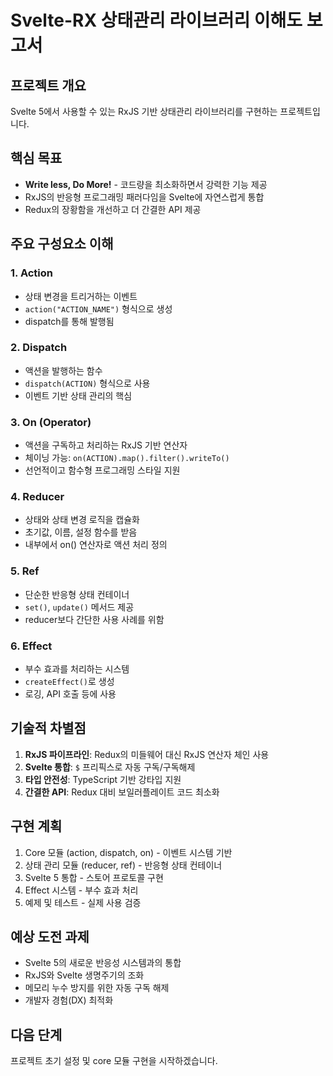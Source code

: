 # Svelte-RX 상태관리 라이브러리 이해도 보고서

## 프로젝트 개요
Svelte 5에서 사용할 수 있는 RxJS 기반 상태관리 라이브러리를 구현하는 프로젝트입니다.

## 핵심 목표
- **Write less, Do More!** - 코드량을 최소화하면서 강력한 기능 제공
- RxJS의 반응형 프로그래밍 패러다임을 Svelte에 자연스럽게 통합
- Redux의 장황함을 개선하고 더 간결한 API 제공

## 주요 구성요소 이해

### 1. Action
- 상태 변경을 트리거하는 이벤트
- `action("ACTION_NAME")` 형식으로 생성
- dispatch를 통해 발행됨

### 2. Dispatch
- 액션을 발행하는 함수
- `dispatch(ACTION)` 형식으로 사용
- 이벤트 기반 상태 관리의 핵심

### 3. On (Operator)
- 액션을 구독하고 처리하는 RxJS 기반 연산자
- 체이닝 가능: `on(ACTION).map().filter().writeTo()`
- 선언적이고 함수형 프로그래밍 스타일 지원

### 4. Reducer
- 상태와 상태 변경 로직을 캡슐화
- 초기값, 이름, 설정 함수를 받음
- 내부에서 on() 연산자로 액션 처리 정의

### 5. Ref
- 단순한 반응형 상태 컨테이너
- `set()`, `update()` 메서드 제공
- reducer보다 간단한 사용 사례를 위함

### 6. Effect
- 부수 효과를 처리하는 시스템
- `createEffect()`로 생성
- 로깅, API 호출 등에 사용

## 기술적 차별점
1. **RxJS 파이프라인**: Redux의 미들웨어 대신 RxJS 연산자 체인 사용
2. **Svelte 통합**: `$` 프리픽스로 자동 구독/구독해제
3. **타입 안전성**: TypeScript 기반 강타입 지원
4. **간결한 API**: Redux 대비 보일러플레이트 코드 최소화

## 구현 계획
1. Core 모듈 (action, dispatch, on) - 이벤트 시스템 기반
2. 상태 관리 모듈 (reducer, ref) - 반응형 상태 컨테이너
3. Svelte 5 통합 - 스토어 프로토콜 구현
4. Effect 시스템 - 부수 효과 처리
5. 예제 및 테스트 - 실제 사용 검증

## 예상 도전 과제
- Svelte 5의 새로운 반응성 시스템과의 통합
- RxJS와 Svelte 생명주기의 조화
- 메모리 누수 방지를 위한 자동 구독 해제
- 개발자 경험(DX) 최적화

## 다음 단계
프로젝트 초기 설정 및 core 모듈 구현을 시작하겠습니다.